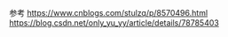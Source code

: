 ﻿参考
https://www.cnblogs.com/stulzq/p/8570496.html
https://blog.csdn.net/only_yu_yy/article/details/78785403